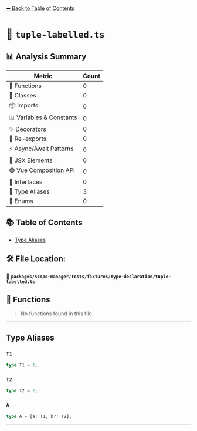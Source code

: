 [⬅️ Back to Table of Contents](../../../../../index.md)

# 📄 `tuple-labelled.ts`

## 📊 Analysis Summary

| Metric | Count |
|--------|-------|
| 🔧 Functions | 0 |
| 🧱 Classes | 0 |
| 📦 Imports | 0 |
| 📊 Variables & Constants | 0 |
| ✨ Decorators | 0 |
| 🔄 Re-exports | 0 |
| ⚡ Async/Await Patterns | 0 |
| 💠 JSX Elements | 0 |
| 🟢 Vue Composition API | 0 |
| 📐 Interfaces | 0 |
| 📑 Type Aliases | 3 |
| 🎯 Enums | 0 |

## 📚 Table of Contents

- [Type Aliases](#type-aliases)

## 🛠️ File Location:
📂 **`packages/scope-manager/tests/fixtures/type-declaration/tuple-labelled.ts`**

## 🔧 Functions

> No functions found in this file.


---

## Type Aliases

### `T1`

```ts
type T1 = 1;
```

### `T2`

```ts
type T2 = 2;
```

### `A`

```ts
type A = [a: T1, b?: T2];
```


---
